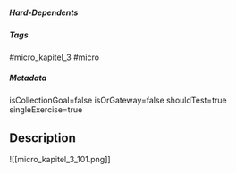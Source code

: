 ##### Hard-Dependents

##### Tags

#micro_kapitel_3
#micro

##### Metadata

isCollectionGoal=false
isOrGateway=false
shouldTest=true
singleExercise=true

## Description

![[micro_kapitel_3_101.png]]
